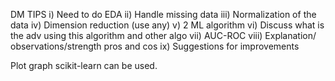DM TIPS
i) Need to do EDA
ii) Handle missing data
iii) Normalization of the data 
iv) Dimension reduction (use any)
v) 2 ML algorithm
vi) Discuss what is the adv using this algorithm and other algo
vii) AUC-ROC 
viii) Explanation/ observations/strength pros and cos
ix) Suggestions for improvements

Plot graph
scikit-learn can be used.  
